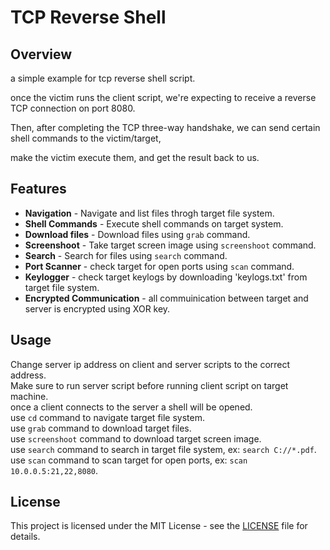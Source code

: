 # TCP Reverse Shell

## Overview

a simple example for tcp reverse shell script. <br/>

once the victim runs the client script, we're expecting to receive a reverse TCP connection on port 8080. <br/>

Then, after completing the TCP three-way handshake, we can send certain shell commands to the victim/target, <br/>

make the victim execute them, and get the result back to us. <br/>

## Features

*   <b>Navigation</b> - Navigate and list files throgh target file system.
*   <b>Shell Commands</b> - Execute shell commands on target system.
*   <b>Download files</b> - Download files using `grab` command.
*   <b>Screenshoot</b> - Take target screen image using `screenshoot` command.
*   <b>Search</b> - Search for files using `search` command.
*   <b>Port Scanner</b> - check target for open ports using `scan` command.
*   <b>Keylogger</b> - check target keylogs by downloading 'keylogs.txt' from target file system.
*   <b>Encrypted Communication</b> - all commuinication between target and server is encrypted using XOR key.

## Usage

Change server ip address on client and server scripts to the correct address. <br/>
Make sure to run server script before running client script on target machine. <br/>
once a client connects to the server a shell will be opened. <br/>
use `cd` command to navigate target file system. <br/>
use `grab` command to download target files. <br/>
use `screenshoot` command to download target screen image. <br/>
use `search` command to search in target file system, ex: `search C://*.pdf`. <br/>
use `scan` command to scan target for open ports, ex: `scan 10.0.0.5:21,22,8080`. <br/>

## License

This project is licensed under the MIT License - see the [LICENSE](LICENSE) file for details.